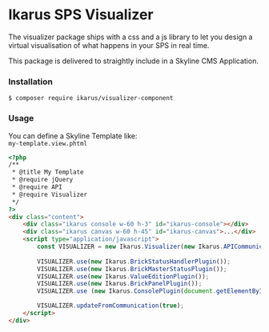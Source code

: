 # Ikarus SPS Visualizer
The visualizer package ships with a css and a js library to let you design a virtual visualisation of what happens in your SPS in real time.

This package is delivered to straightly include in a Skyline CMS Application.

### Installation
```bin
$ composer require ikarus/visualizer-component
```

### Usage
You can define a Skyline Template like:  
```my-template.view.phtml```
`````html
<?php
/**
 * @title My Template
 * @require jQuery
 * @require API
 * @require Visualizer
 */
?>
<div class="content">
    <div class="ikarus console w-60 h-3" id="ikarus-console"></div>
    <div class="ikarus canvas w-60 h-45" id="ikarus-canvas">...</div>
    <script type="application/javascript">
        const VISUALIZER = new Ikarus.Visualizer(new Ikarus.APICommunication('/api/v1/my-sps-server', 'domain1 domain2'), 250, 'my-id');
    
        VISUALIZER.use(new Ikarus.BrickStatusHandlerPlugin());
        VISUALIZER.use(new Ikarus.BrickMasterStatusPlugin());
        VISUALIZER.use(new Ikarus.ValueEditionPlugin());
        VISUALIZER.use(new Ikarus.BrickPanelPlugin());
        VISUALIZER.use (new Ikarus.ConsolePlugin(document.getElementById('ikarus-console')));

        VISUALIZER.updateFromCommunication(true);
    </script>
</div>
`````